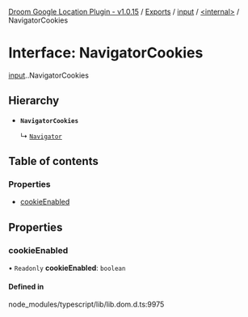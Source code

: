 [Droom Google Location Plugin - v1.0.15](../README.md) / [Exports](../modules.md) / [input](../modules/input.md) / [<internal\>](../modules/input._internal_.md) / NavigatorCookies

# Interface: NavigatorCookies

[input](../modules/input.md).[<internal>](../modules/input._internal_.md).NavigatorCookies

## Hierarchy

- **`NavigatorCookies`**

  ↳ [`Navigator`](input._internal_.Navigator.md)

## Table of contents

### Properties

- [cookieEnabled](input._internal_.NavigatorCookies.md#cookieenabled)

## Properties

### cookieEnabled

• `Readonly` **cookieEnabled**: `boolean`

#### Defined in

node_modules/typescript/lib/lib.dom.d.ts:9975
